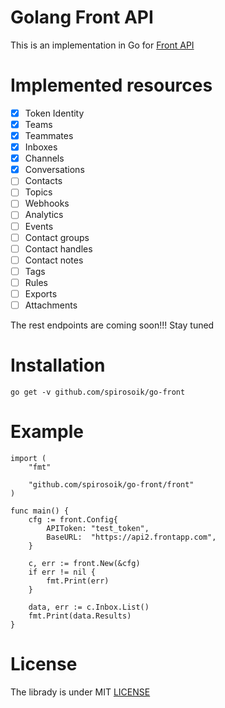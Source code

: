 # Golang Front API

This is an implementation in Go for [Front API](https://dev.frontapp.com/)

# Implemented resources

- [x] Token Identity
- [x] Teams
- [x] Teammates
- [x] Inboxes
- [x] Channels
- [x] Conversations
- [ ] Contacts
- [ ] Topics
- [ ] Webhooks
- [ ] Analytics
- [ ] Events
- [ ] Contact groups
- [ ] Contact handles
- [ ] Contact notes
- [ ] Tags
- [ ] Rules
- [ ] Exports
- [ ] Attachments

The rest endpoints are coming soon!!! Stay tuned

# Installation

```
go get -v github.com/spirosoik/go-front
```

# Example

```
import (
	"fmt"

	"github.com/spirosoik/go-front/front"
)

func main() {
	cfg := front.Config{
		APIToken: "test_token",
		BaseURL:  "https://api2.frontapp.com",
	}

	c, err := front.New(&cfg)
	if err != nil {
		fmt.Print(err)
	}

	data, err := c.Inbox.List()
	fmt.Print(data.Results)
}
```

# License

The librady is under MIT [LICENSE](./LICENSE)